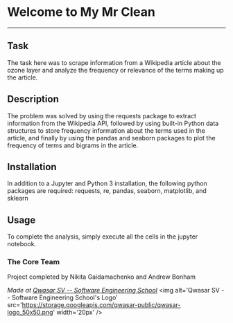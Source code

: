 # Welcome to My Mr Clean
***

## Task
The task here was to scrape information from a Wikipedia article about 
the ozone layer and analyze the frequency or relevance of the terms making
up the article.

## Description
The problem was solved by using the requests package to extract information
from the Wikipedia API, followed by using built-in Python data structures 
to store frequency information about the terms used in the article, and 
finally by using the pandas and seaborn packages to plot the frequency of 
terms and bigrams in the article.

## Installation
In addition to a Jupyter and Python 3 installation, the following python 
packages are required:
requests, re, pandas, seaborn, matplotlib, and sklearn

## Usage
To complete the analysis, simply execute all the cells in the jupyter notebook. 

### The Core Team
Project completed by Nikita Gaidamachenko and Andrew Bonham

<span><i>Made at <a href='https://qwasar.io'>Qwasar SV -- Software Engineering School</a></i></span>
<span><img alt='Qwasar SV -- Software Engineering School's Logo' src='https://storage.googleapis.com/qwasar-public/qwasar-logo_50x50.png' width='20px' /></span>
